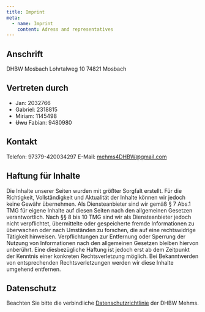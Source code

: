 ```yaml
---
title: Imprint
meta:
  - name: Imprint
    content: Adress and representatives
---
```


<div class="prose paper">

## Anschrift

DHBW Mosbach
Lohrtalweg 10
74821 Mosbach

## Vertreten durch
- Jan: 2032766
- Gabriel: 2318815
- Miriam: 1145498
- ~~Uwu~~ Fabian: 9480980

## Kontakt

Telefon: 97379-420034297
E-Mail: mehms4DHBW@gmail.com

## Haftung für Inhalte

Die Inhalte unserer Seiten wurden mit größter Sorgfalt erstellt. Für die Richtigkeit, Vollständigkeit und Aktualität der Inhalte können wir jedoch keine Gewähr übernehmen. Als Diensteanbieter sind wir gemäß § 7 Abs.1 TMG für eigene Inhalte auf diesen Seiten nach den allgemeinen Gesetzen verantwortlich. Nach §§ 8 bis 10 TMG sind wir als Diensteanbieter jedoch nicht verpflichtet, übermittelte oder gespeicherte fremde Informationen zu überwachen oder nach Umständen zu forschen, die auf eine rechtswidrige Tätigkeit hinweisen. Verpflichtungen zur Entfernung oder Sperrung der Nutzung von Informationen nach den allgemeinen Gesetzen bleiben hiervon unberührt. Eine diesbezügliche Haftung ist jedoch erst ab dem Zeitpunkt der Kenntnis einer konkreten Rechtsverletzung möglich. Bei Bekanntwerden von entsprechenden Rechtsverletzungen werden wir diese Inhalte umgehend entfernen.

## Datenschutz

Beachten Sie bitte die verbindliche [Datenschutzrichtlinie](/privacy) der DHBW Mehms.

</div>